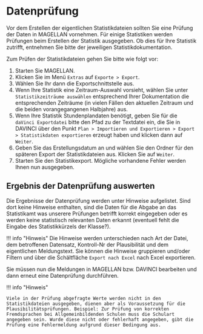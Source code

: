 # Datenprüfung

Vor dem Erstellen der eigentlichen Statistikdateien sollten Sie eine Prüfung der Daten in MAGELLAN vornehmen. Für einige Statistiken werden Prüfungen beim Erstellen der Statistik ausgegeben. Ob dies für Ihre Statistik zutrifft, entnehmen Sie bitte der jeweiligen Statistikdokumentation.

Zum Prüfen der Statistikdateien gehen Sie bitte wie folgt vor:

1. Starten Sie MAGELLAN.
2. Klicken Sie im Menü `Extras` auf `Exporte > Export`.
3. Wählen Sie Ihr dann die Exportschnittstelle aus.
4. Wenn Ihre Statistik eine Zeitraum-Auswahl vorsieht, wählen Sie unter `Statistikzeiträume auswählen` entsprechend Ihrer Dokumentation die entsprechenden Zeiträume (in vielen Fällen den aktuellen Zeitraum und die beiden vorangegangenen Halbjahre) aus.
5. Wenn Ihre Statistik Stundenplandaten benötigt, geben Sie für die `daVinci Exportdatei` bitte den Pfad zu der Textdatei ein, die Sie in DAVINCI über den Punkt `Plan > Importieren und Exportieren > Export > Statistikdaten exportieren` erzeugt haben und klicken dann auf `Weiter`.
6. Geben Sie das Erstellungsdatum an und wählen Sie den Ordner für den späteren Export der Statistikdateien aus. Klicken Sie auf `Weiter`.
7. Starten Sie den Statistikexport. Mögliche vorhandene Fehler werden Ihnen nun ausgegeben.

## Ergebnis der Datenprüfung auswerten

Die Ergebnisse der Datenprüfung werden unter Hinweise aufgelistet. Sind dort keine Hinweise enthalten, sind die Daten für die Abgabe an das Statistikamt was unserere Prüfungen betrifft korrekt eingegeben oder es werden keine statistisch relevanten Daten erkannt (eventuell fehlt die Eingabe des Statistikkürzels der Klasse?).

!!! info "Hinweis"
    Die Hinweise werden unterschieden nach Art der Datei, dem betroffenen Datensatz, Kontroll-Nr der Plausibilität und dem eigentlichen Meldungstext. Sie können die Hinweise gruppieren und/oder Filtern und über die Schältfläche `Export nach Excel` nach Excel exportieren.

Sie müssen nun die Meldungen in MAGELLAN bzw. DAVINCI bearbeiten und dann erneut eine Datenprüfung durchführen.

!!! info "Hinweis"

    Viele in der Prüfung abgefragte Werte werden nicht in den Statistikdateien ausgegeben, dienen aber als Voraussetzung für die Plausibilitätsprüfungen. Beispiel: Zur Prüfung von korrekten Fremdsprachen bei Allgemeinbildenden Schulen muss die Schulart angegeben sein. Wurde diese nicht oder fehlerhaft angegeben, gibt die Prüfung eine Fehlermeldung aufgrund dieser Bedingung aus.
